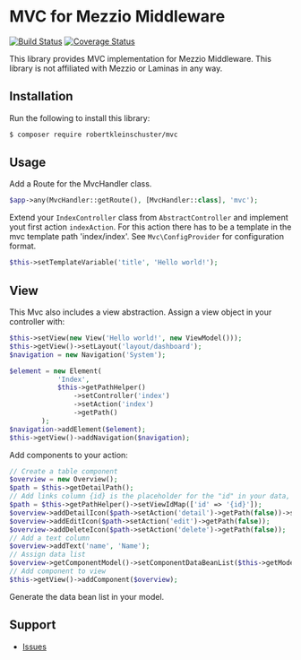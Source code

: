 # MVC for Mezzio Middleware

[![Build Status](https://travis-ci.com/robertkleinschuster/mvc.svg?branch=master)](https://travis-ci.com/robertkleinschuster/mvc)
[![Coverage Status](https://coveralls.io/repos/github/robertkleinschuster/mvc/badge.svg?branch=master)](https://coveralls.io/github/robertkleinschuster/mvc?branch=master)

This library provides MVC implementation for Mezzio Middleware.
This library is not affiliated with Mezzio or Laminas in any way.


## Installation

Run the following to install this library:

```bash
$ composer require robertkleinschuster/mvc
```

## Usage

Add a Route for the MvcHandler class.

```php
$app->any(MvcHandler::getRoute(), [MvcHandler::class], 'mvc');
```

Extend your `IndexController` class from `AbstractController` and 
implement yout first action `indexAction`.
For this action there has to be a template in the mvc template path 'index/index'.
See `Mvc\ConfigProvider` for configuration format.

```php
$this->setTemplateVariable('title', 'Hello world!');
```

## View

This Mvc also includes a view abstraction.
Assign a view object in your controller with:
```php
$this->setView(new View('Hello world!', new ViewModel()));
$this->getView()->setLayout('layout/dashboard');
$navigation = new Navigation('System');

$element = new Element(
            'Index',
            $this->getPathHelper()
                ->setController('index')
                ->setAction('index')
                ->getPath()
        );
$navigation->addElement($element);
$this->getView()->addNavigation($navigation);
```

Add components to your action:

```php
// Create a table component
$overview = new Overview();
$path = $this->getDetailPath();
// Add links column {id} is the placeholder for the "id" in your data, id is the name in the viewid paramter.
$path = $this->getPathHelper()->setViewIdMap(['id' => '{id}']);
$overview->addDetailIcon($path->setAction('detail')->getPath(false))->setWidth(122);
$overview->addEditIcon($path->setAction('edit')->getPath(false));
$overview->addDeleteIcon($path->setAction('delete')->getPath(false));
// Add a text column
$overview->addText('name', 'Name');
// Assign data list
$overview->getComponentModel()->setComponentDataBeanList($this->getModel()->getBeanList());
// Add component to view
$this->getView()->addComponent($overview);
```
Generate the data bean list in your model.

## Support

* [Issues](https://github.com/robertkleinschuster/mvc/issues/)
